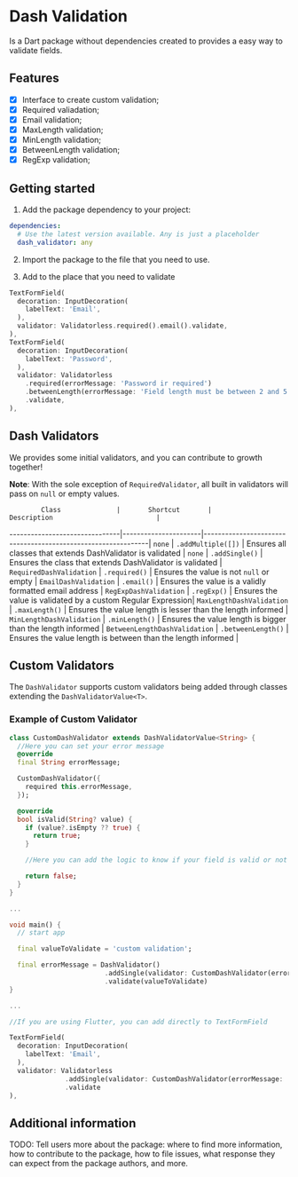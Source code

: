 <!-- 
This README describes the package. If you publish this package to pub.dev,
this README's contents appear on the landing page for your package.

For information about how to write a good package README, see the guide for
[writing package pages](https://dart.dev/guides/libraries/writing-package-pages). 

For general information about developing packages, see the Dart guide for
[creating packages](https://dart.dev/guides/libraries/create-library-packages)
and the Flutter guide for
[developing packages and plugins](https://flutter.dev/developing-packages). 
-->
# Dash Validation
Is a Dart package without dependencies created to provides a easy way to validate fields.

## Features

- [x] Interface to create custom validation;
- [x] Required valiadation;
- [x] Email validation;
- [x] MaxLength validation;
- [x] MinLength validation;
- [x] BetweenLength validation;
- [x] RegExp validation;

## Getting started

1. Add the package dependency to your project:
```yaml
dependencies:
  # Use the latest version available. Any is just a placeholder
  dash_validator: any
```

2. Import the package to the file that you need to use.

3. Add to the place that you need to validate
```dart
TextFormField(
  decoration: InputDecoration(
    labelText: 'Email',
  ),
  validator: Validatorless.required().email().validate,
),
TextFormField(
  decoration: InputDecoration(
    labelText: 'Password',
  ),
  validator: Validatorless
    .required(errorMessage: 'Password ir required')
    .betweenLength(errorMessage: 'Field length must be between 2 and 5', maxLength: 5, minLength: 2)
    .validate,
),
```

## Dash Validators

We provides some initial validators, and you can contribute to growth together!

**Note**: With the sole exception of `RequiredValidator`, all built in validators will pass on `null` or empty values.

            Class              |       Shortcut       |                         Description                          |
-------------------------------|----------------------|--------------------------------------------------------------|
`none`                         |  `.addMultiple([])`  | Ensures all classes that extends DashValidator is validated  |
`none`                         |  `.addSingle()`      | Ensures the class that extends DashValidator is validated    |
`RequiredDashValidation`       |  `.required()`       | Ensures the value is not `null` or empty                     |
`EmailDashValidation`          |  `.email()`          | Ensures the value is a validly formatted email address       |
`RegExpDashValidation`         |  `.regExp()`         | Ensures the value is validated by a custom Regular Expression|
`MaxLengthDashValidation`      |  `.maxLength()`      | Ensures the value length is lesser than the length informed  |
`MinLengthDashValidation`      |  `.minLength()`      | Ensures the value length is bigger than the length informed  |
`BetweenLengthDashValidation`  |  `.betweenLength()`  | Ensures the value length is between than the length informed |

## Custom Validators

The `DashValidator` supports custom validators being added through classes extending the `DashValidatorValue<T>`.

### Example of Custom Validator

```dart
class CustomDashValidator extends DashValidatorValue<String> {
  //Here you can set your error message
  @override
  final String errorMessage;

  CustomDashValidator({
    required this.errorMessage,
  });

  @override
  bool isValid(String? value) {
    if (value?.isEmpty ?? true) {
      return true;
    }

    //Here you can add the logic to know if your field is valid or not

    return false;
  }
}

...

void main() {
  // start app

  final valueToValidate = 'custom validation';

  final errorMessage = DashValidator()
                        .addSingle(validator: CustomDashValidator(errorMessage: 'My custom error message'))
                        .validate(valueToValidate)
} 

...

//If you are using Flutter, you can add directly to TextFormField

TextFormField(
  decoration: InputDecoration(
    labelText: 'Email',
  ),
  validator: Validatorless
              .addSingle(validator: CustomDashValidator(errorMessage: 'My custom error message'))
              .validate
),
```

## Additional information

TODO: Tell users more about the package: where to find more information, how to 
contribute to the package, how to file issues, what response they can expect 
from the package authors, and more.
